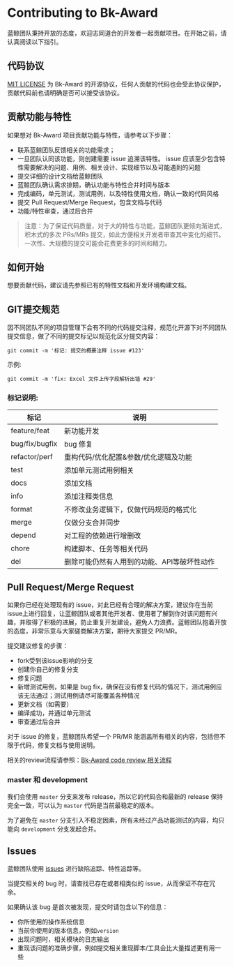 # Contributing to Bk-Award

蓝鲸团队秉持开放的态度，欢迎志同道合的开发者一起贡献项目。在开始之前，请认真阅读以下指引。

## 代码协议

[MIT LICENSE](../LICENSE) 为 Bk-Award 的开源协议，任何人贡献的代码也会受此协议保护，贡献代码前也请明确是否可以接受该协议。

## 贡献功能与特性

如果想对 Bk-Award 项目贡献功能与特性，请参考以下步骤：

* 联系蓝鲸团队反馈相关的功能需求；
* 一旦团队认同该功能，则创建需要 issue 追溯该特性。 issue 应该至少包含特性需要解决的问题、用例、相关设计、实现细节以及可能遇到的问题
* 提交详细的设计文档给蓝鲸团队
* 蓝鲸团队确认需求排期，确认功能与特性合并时间与版本
* 完成编码，单元测试，测试用例，以及特性使用文档，确认一致的代码风格
* 提交 Pull Request/Merge Request，包含文档与代码
* 功能/特性审查，通过后合并

> 注意：为了保证代码质量，对于大的特性与功能，蓝鲸团队更倾向渐进式，积木式的多次 PRs/MRs 提交，如此方便相关开发者审查其中变化的细节。一次性、大规模的提交可能会花费更多的时间和精力。
## 如何开始

想要贡献代码，建议请先参照已有的特性文档和开发环境构建文档。

## GIT提交规范

因不同团队不同的项目管理下会有不同的代码提交注释，规范化开源下对不同团队提交信息，做了不同的提交标记以规范化区分提交内容：

```
git commit -m '标记: 提交的概要注释 issue #123'
```

示例:

```shell
git commit -m 'fix: Excel 文件上传字段解析出错 #29'
```

### 标记说明:

| 标记     | 说明                                   |
| -------- | -------------------------------------- |
| feature/feat  | 新功能开发                             |
| bug/fix/bugfix   | bug 修复                                |
| refactor/perf | 重构代码/优化配置&参数/优化逻辑及功能 |
| test     | 添加单元测试用例相关                   |
| docs     | 添加文档                               |
| info     | 添加注释类信息                         |
| format   | 不修改业务逻辑下，仅做代码规范的格式化 |
| merge    | 仅做分支合并同步                       |
| depend   | 对工程的依赖进行增删改                 |
| chore    | 构建脚本、任务等相关代码                 |
| del    | 删除可能仍然有人用到的功能、API等破坏性动作               |


## Pull Request/Merge Request

如果你已经在处理现有的 issue，对此已经有合理的解决方案，建议你在当前issue上进行回复，让蓝鲸团队或者其他开发者、使用者了解到你对该问题有兴趣，并取得了积极的进展，防止重复开发建设，避免人力浪费。蓝鲸团队抱着开放的态度，非常乐意与大家磋商解决方案，期待大家提交 PR/MR。

提交建议修复的步骤：

* fork受到该issue影响的分支
* 创建你自己的修复分支
* 修复问题
* 新增测试用例，如果是 bug fix，确保在没有修复代码的情况下，测试用例应该无法通过；测试用例请尽可能覆盖各种情况
* 更新文档（如需要）
* 编译成功，并通过单元测试
* 审查通过后合并

对于 issue 的修复，蓝鲸团队希望一个 PR/MR 能涵盖所有相关的内容，包括但不限于代码，修复文档与使用说明。

相关的review流程请参照：[Bk-Award code review 相关流程](specification/review.md)

### master 和 development

我们会使用 `master` 分支来发布 release，所以它的代码会和最新的 release 保持完全一致，可以认为 `master` 代码是当前最稳定的版本。

为了避免在 `master` 分支引入不稳定因素，所有未经过产品功能测试的内容，均只能向 `development` 分支发起合并。

## Issues

蓝鲸团队使用 [issues](https://github.com/TencentBlueKing/bk-award/issues) 进行缺陷追踪、特性追踪等。

当提交相关的 bug 时，请查找已存在或者相类似的 issue，从而保证不存在冗余。

如果确认该 bug 是首次被发现，提交时请包含以下的信息：

* 你所使用的操作系统信息
* 当前你使用的版本信息，例如`version`
* 出现问题时，相关模块的日志输出
* 重现该问题的准确步骤，例如提交相关重现脚本/工具会比大量描述更有用一些